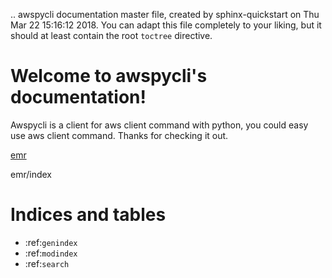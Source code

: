 .. awspycli documentation master file, created by
   sphinx-quickstart on Thu Mar 22 15:16:12 2018.
   You can adapt this file completely to your liking, but it should at least
   contain the root `toctree` directive.

Welcome to awspycli's documentation!
====================================
 Awspycli is a client for aws client command with python, you could easy use aws client command. Thanks for checking it out.

[emr](emr/index.md)

   emr/index

Indices and tables
==================

* :ref:`genindex`
* :ref:`modindex`
* :ref:`search`
